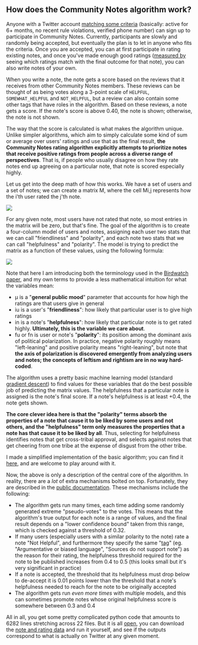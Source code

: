## How does the Community Notes algorithm work?

Anyone with a Twitter account [matching some criteria](https://communitynotes.twitter.com/guide/en/contributing/signing-up) (basically: active for 6+ months, no recent rule violations, verified phone number) can sign up to participate in Community Notes. Currently, participants are slowly and randomly being accepted, but eventually the plan is to let in anyone who fits the criteria. Once you are accepted, you can at first participate in rating existing notes, and once you've made enough good ratings ([measured by](https://communitynotes.twitter.com/guide/en/under-the-hood/contributor-scores) seeing which ratings match with the final outcome for that note), you can also write notes of your own.

When you write a note, the note gets a score based on the reviews that it receives from other Community Notes members. These reviews can be thought of as being votes along a 3-point scale of `HELPFUL`, `SOMEWHAT_HELPFUL` and `NOT_HELPFUL`, but a review can also contain some other tags that have roles in the algorithm. Based on these reviews, a note gets a score. If the note's score is above 0.40, the note is shown; otherwise, the note is not shown.

The way that the score is calculated is what makes the algorithm unique. Unlike simpler algorithms, which aim to simply calculate some kind of sum or average over users' ratings and use that as the final result, **the Community Notes rating algorithm explicitly attempts to prioritize notes that receive positive ratings from people across a diverse range of perspectives**. That is, if people who usually disagree on how they rate notes end up agreeing on a particular note, that note is scored especially highly.

Let us get into the deep math of how this works. We have a set of users and a set of notes; we can create a matrix M, where the cell Mi,j represents how the i'th user rated the j'th note.

  

![](https://vitalik.ca/general/2023/08/16/communitynotes.html../../../../images/communitynotes/matrix.png)

  

For any given note, most users have not rated that note, so most entries in the matrix will be zero, but that's fine. The goal of the algorithm is to create a four-column model of users and notes, assigning each user two stats that we can call "friendliness" and "polarity", and each note two stats that we can call "helpfulness" and "polarity". The model is trying to predict the matrix as a function of these values, using the following formula:

  

![](https://vitalik.ca/general/2023/08/16/communitynotes.html../../../../images/communitynotes/formula.png)

  

Note that here I am introducing both the terminology used in the [Birdwatch paper](https://github.com/twitter/communitynotes/blob/main/birdwatch_paper_2022_10_27.pdf), and my own terms to provide a less mathematical intuition for what the variables mean:

- μ is a "**general public mood**" parameter that accounts for how high the ratings are that users give in general
- iu is a user's "**friendliness**": how likely that particular user is to give high ratings
- in is a note's "**helpfulness**": how likely that particular note is to get rated highly. **Ultimately, this is the variable we care about**.
- fu or fn is user or note's "**polarity**": its position among the dominant axis of political polarization. In practice, negative polarity roughly means "left-leaning" and positive polarity means "right-leaning", but note that **the axis of polarization is discovered emergently from analyzing users and notes; the concepts of leftism and rightism are in no way hard-coded**.

The algorithm uses a pretty basic machine learning model (standard [gradient descent](https://en.wikipedia.org/wiki/Gradient_descent)) to find values for these variables that do the best possible job of predicting the matrix values. The helpfulness that a particular note is assigned is the note's final score. If a note's helpfulness is at least +0.4, the note gets shown.

**The core clever idea here is that the "polarity" terms absorb the properties of a note that cause it to be liked by some users and not others, and the "helpfulness" term only measures the properties that a note has that cause it to be liked by all**. Thus, selecting for helpfulness identifies notes that get cross-tribal approval, and selects against notes that get cheering from one tribe at the expense of disgust from the other tribe.

I made a simplified implementation of the basic algorithm; you can find it [here](https://github.com/ethereum/research/blob/master/community_notes_analysis/basic_algo.py), and are welcome to play around with it.

Now, the above is only a description of the central core of the algorithm. In reality, there are a _lot_ of extra mechanisms bolted on top. Fortunately, they are described in the [public documentation](https://communitynotes.twitter.com/guide/en/under-the-hood/ranking-notes). These mechanisms include the following:

- The algorithm gets run many times, each time adding some randomly generated extreme "pseudo-votes" to the votes. This means that the algorithm's true output for each note is a range of values, and the final result depends on a "lower confidence bound" taken from this range, which is checked against a threshold of 0.32.
- If many users (especially users with a similar polarity to the note) rate a note "Not Helpful", and furthermore they specify the same "[tag](https://communitynotes.twitter.com/guide/en/under-the-hood/ranking-notes)" (eg. "Argumentative or biased language", "Sources do not support note") as the reason for their rating, the helpfulness threshold required for the note to be published increases from 0.4 to 0.5 (this looks small but it's very significant in practice)
- If a note is accepted, the threshold that its helpfulness must drop below to de-accept it is 0.01 points lower than the threshold that a note's helpfulness needed to reach for the note to be originally accepted
- The algorithm gets run _even more times_ with multiple models, and this can sometimes promote notes whose original helpfulness score is somewhere between 0.3 and 0.4

All in all, you get some pretty complicated python code that amounts to 6282 lines stretching across 22 files. But it is all [open](https://github.com/twitter/communitynotes), you can download the [note and rating data](https://communitynotes.twitter.com/guide/en/under-the-hood/ranking-notes) and run it yourself, and see if the outputs correspond to what is actually on Twitter at any given moment.